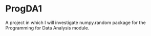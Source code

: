 # ProgDA1
A project in which I will investigate numpy.random package for the Programming for Data Analysis module.
